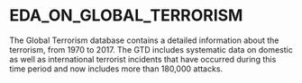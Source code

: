 # EDA_ON_GLOBAL_TERRORISM
The Global Terrorism database contains a detailed information about the terrorism, from 1970 to 2017. The GTD includes systematic data on domestic as well as international terrorist incidents that have occurred during this time period and now includes more than 180,000 attacks.
